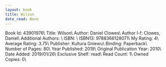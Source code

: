 ```yaml
---
layout: book
title: Wilson
date_read: None
---
```


Book Id: 43901976\ 
Title: Wilson\ 
Author: Daniel Clowes\ 
Author l-f: Clowes, Daniel\ 
Additional Authors: \ 
ISBN: \ 
ISBN13: 9788366128071\ 
My Rating: 4\ 
Average Rating: 3.75\ 
Publisher: Kultura Gniewu\ 
Binding: Paperback\ 
Number of Pages: 80\ 
Year Published: 2019\ 
Original Publication Year: 2010\ 
Date Added: 2019/01/26\ 
Exclusive Shelf: read\ 
Read Count: 1\ 
Owned Copies: 0\ 

